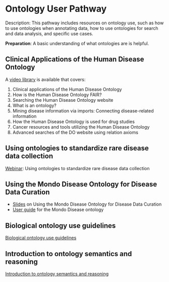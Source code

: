 # Ontology User Pathway

Description: This pathway includes resources on ontology use, such as how to use ontologies when annotating data, how to use ontologies for search and data analysis, and specific use cases.

**Preparation**: A basic understanding of what ontologies are is helpful.

## Clinical Applications of the Human Disease Ontology 

A [video library](https://www.youtube.com/playlist?list=PLYM0tkKvhlX6smyZ4R_OKbi-Mn0_WDjeq) is available that covers:
1. Clinical applications of the Human Disease Ontology
1. How is the Human Disease Ontology FAIR?
1. Searching the Human Disease Ontology website
1. What is an ontology?
1. Mining disease information via imports: Connecting disease-related information
1. How the Human Disease Ontology is used for drug studies
1. Cancer resources and tools utilizing the Human Disease Ontology
1. Advanced searches of the DO website using relation axioms

## Using ontologies to standardize rare disease data collection 

[Webinar](https://www.youtube.com/watch?v=vinZvwXqd_k): Using ontologies to standardize rare disease data collection

## Using the Mondo Disease Ontology for Disease Data Curation

- [Slides](https://docs.google.com/presentation/d/1lRnASIv9zmrnmqJvCFRwnpYRPCL8tI4ImCmAXbQIJUc/edit) on Using the Mondo Disease Ontology for Disease Data Curation
- [User guide](https://mondo.readthedocs.io/en/latest/editors-guide/using-mondo-for-curation/) for the Mondo Disease ontology

## Biological ontology use guidelines

[Biological ontology use guidelines](https://henrietteharmse.com/2022/02/02/biological-ontology-use-guidelines/)

## Introduction to ontology semantics and reasoning

[Introduction to ontology semantics and reasoning](https://henrietteharmse.com/2023/02/17/introduction-to-ontology-semantics-and-reasoning/)
